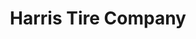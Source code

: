 ---
title: "Harris Tire Company"
url: /lynchburg/harris-tire-company-5th-street/
shop: car repair
---